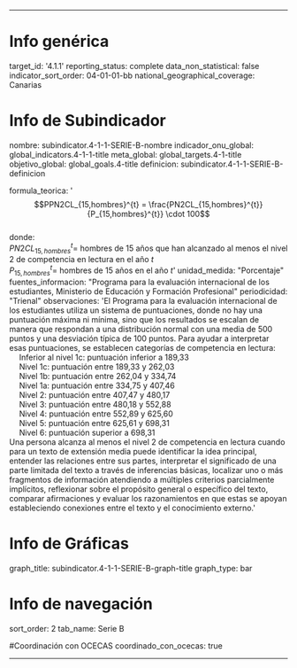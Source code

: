 ---

# Info genérica
target_id: '4.1.1'
reporting_status: complete
data_non_statistical: false
indicator_sort_order: 04-01-01-bb
national_geographical_coverage: Canarias

# Info de Subindicador
nombre: subindicator.4-1-1-SERIE-B-nombre
indicador_onu_global: global_indicators.4-1-1-title
meta_global: global_targets.4-1-title
objetivo_global: global_goals.4-title
definicion: subindicator.4-1-1-SERIE-B-definicion

formula_teorica: '$$PPN2CL_{15,hombres}^{t} = \frac{PN2CL_{15,hombres}^{t}}{P_{15,hombres}^{t}} \cdot 100$$ <br>
donde: <br>
$PN2CL_{15,hombres}^{t} =$ hombres de 15 años que han alcanzado al menos el nivel 2 de competencia en lectura en el año $t$ <br>
$P_{15,hombres}^{t} =$ hombres de 15 años en el año $t$'
unidad_medida: "Porcentaje"
fuentes_informacion: "Programa para la evaluación internacional de los estudiantes, Ministerio de Educación y Formación Profesional"
periodicidad: "Trienal"
observaciones: 'El Programa para la evaluación internacional de los estudiantes utiliza un sistema de puntuaciones, donde no hay una puntuación máxima ni mínima, sino que los resultados se escalan de manera que respondan a una distribución normal con una media de 500 puntos y una desviación típica de 100 puntos. Para ayudar a interpretar esas puntuaciones, se establecen categorías de competencia en lectura:<br>
&emsp; Inferior al nivel 1c: puntuación inferior a 189,33 <br>
&emsp; Nivel 1c: puntuación entre 189,33 y 262,03 <br>
&emsp; Nivel 1b: puntuación entre 262,04 y 334,74 <br>
&emsp; Nivel 1a: puntuación entre 334,75 y 407,46 <br>
&emsp; Nivel 2: puntuación entre 407,47 y 480,17 <br>
&emsp; Nivel 3: puntuación entre 480,18 y 552,88 <br>
&emsp; Nivel 4: puntuación entre 552,89 y 625,60 <br>
&emsp; Nivel 5: puntuación entre 625,61 y 698,31 <br>
&emsp; Nivel 6: puntuación superior a 698,31 <br>
Una persona alcanza al menos el nivel 2 de competencia en lectura cuando para un texto de extensión media puede identificar la idea principal, entender las relaciones entre sus partes, interpretar el significado de una parte limitada del texto a través de inferencias básicas, localizar uno o más fragmentos de información atendiendo a múltiples criterios parcialmente implícitos, reflexionar sobre el propósito general o específico del texto, comparar afirmaciones y evaluar los razonamientos en que estas se apoyan estableciendo conexiones entre el texto y el conocimiento externo.'

# Info de Gráficas
graph_title: subindicator.4-1-1-SERIE-B-graph-title
graph_type: bar

# Info de navegación
sort_order: 2
tab_name: Serie B

#Coordinación con OCECAS
coordinado_con_ocecas: true

---